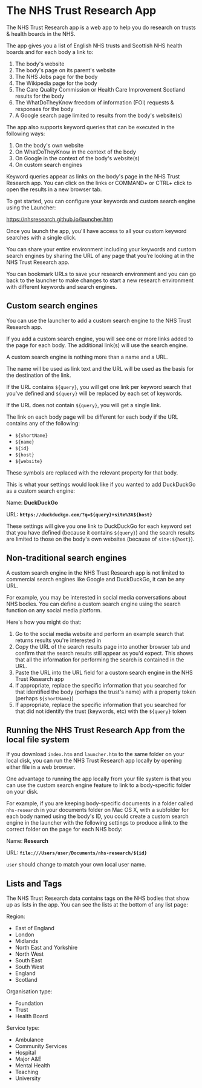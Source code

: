 # The NHS Trust Research App

The NHS Trust Research app is a web app to help you do research on trusts & health boards in the NHS.

The app gives you a list of English NHS trusts and Scottish NHS health boards and for each body a link to:

1. The body's website
2. The body's page on its parent's website
3. The NHS Jobs page for the body
4. The Wikipedia page for the body
5. The Care Quality Commission or Health Care Improvement Scotland results for the body
6. The WhatDoTheyKnow freedom of information (FOI) requests & responses for the body
7. A Google search page limited to results from the body's website(s)

The app also supports keyword queries that can be executed in the following ways:

1. On the body's own website
2. On WhatDoTheyKnow in the context of the body
3. On Google in the context of the body's website(s)
4. On custom search engines

Keyword queries appear as links on the body's page in the NHS Trust Research app.
You can click on the links or COMMAND+ or CTRL+ click to open the results in a new browser tab.

To get started, you can configure your keywords and custom search engine using the Launcher:

https://nhsresearch.github.io/launcher.htm

Once you launch the app, you'll have access to all your custom keyword searches with a single click.

You can share your entire environment including your keywords and custom search engines by sharing the URL of any page that you're looking at in the NHS Trust Research app.

You can bookmark URLs to save your research environment and you can go back to the launcher to make changes to start a new research environment with different keywords and search engines.

## Custom search engines

You can use the launcher to add a custom search engine to the NHS Trust Research app.

If you add a custom search engine, you will see one or more links added to the page for each body. The additional link(s) will use the search engine.

A custom search engine is nothing more than a name and a URL.

The name will be used as link text and the URL will be used as the basis for the destination of the link.

If the URL contains `${query}`, you will get one link per keyword search that you've defined and `${query}` will be replaced by each set of keywords.

If the URL does not contain `${query}`, you will get a single link.

The link on each body page will be different for each body if the URL contains any of the following:
* `${shortName}`
* `${name}`
* `${id}`
* `${host}`
* `${website}`

These symbols are replaced with the relevant property for that body.

This is what your settings would look like if you wanted to add DuckDuckGo as a custom search engine:

Name:
**DuckDuckGo**

URL:
**`https://duckduckgo.com/?q=${query}+site%3A${host}`**

These settings will give you one link to DuckDuckGo for each keyword set that you have defined (because it contains `${query}`) and the search results are limited to those on the body's own websites (because of `site:${host}`).

## Non-traditional search engines

A custom search engine in the NHS Trust Research app is not limited to commercial search engines like Google and DuckDuckGo, it can be any URL.

For example, you may be interested in social media conversations about NHS bodies. You can define a custom search engine using the search function on any social media platform.

Here's how you might do that:
1. Go to the social media website and perform an example search that returns results you're interested in
2. Copy the URL of the search results page into another browser tab and confirm that the search results still appear as you'd expect.
   This shows that all the information for performing the search is contained in the URL.
3. Paste the URL into the URL field for a custom search engine in the NHS Trust Research app
4. If appropriate, replace the specific information that you searched for that identified the body (perhaps the trust's name) with a property token (perhaps `${shortName}`)
5. If appropriate, replace the specific information that you searched for that did not identify the trust (keywords, etc) with the `${query}` token

## Running the NHS Trust Research App from the local file system

If you download `index.htm` and `launcher.htm` to the same folder on your local disk, you can run the NHS Trust Research app locally by opening either file in a web browser.

One advantage to running the app locally from your file system is that you can use the custom search engine feature to link to a body-specific folder on your disk.

For example, if you are keeping body-specific documents in a folder called `nhs-research` in your documents folder on Mac OS X, with a subfolder for each body named using the body's ID, you could create a custom search engine in the launcher with the following settings to produce a link to the correct folder on the page for each NHS body:

Name:
**Research**

URL:
**`file:///Users/user/Documents/nhs-research/${id}`**

`user` should change to match your own local user name.

## Lists and Tags

The NHS Trust Research data contains tags on the NHS bodies that show up as lists in the app. You can see the lists at the bottom of any list page:

Region:
* East of England
* London
* Midlands
* North East and Yorkshire
* North West
* South East
* South West
* England
* Scotland

Organisation type:
* Foundation
* Trust
* Health Board

Service type:
* Ambulance
* Community Services
* Hospital
* Major A&E
* Mental Health
* Teaching
* University


